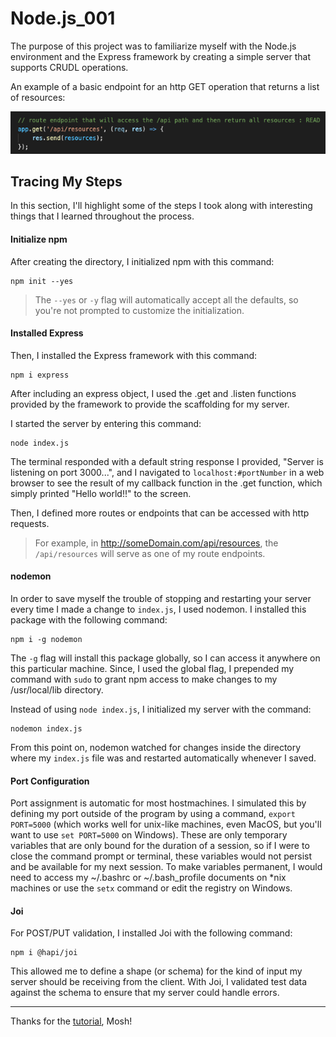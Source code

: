 # Node.js_001
The purpose of this project was to familiarize myself with the Node.js environment and the Express framework by creating a simple server that supports CRUDL operations.

An example of a basic endpoint for an http GET operation that returns a list of resources:

![Basic endpoint for an http GET operation that returns a list of resources](/images/RouteEndpointExample.png)

## Tracing My Steps
In this section, I'll highlight some of the steps I took along with interesting things that I learned throughout the process.

#### Initialize npm
After creating the directory, I initialized npm with this command:
```
npm init --yes
```
> The `--yes` or `-y` flag will automatically accept all the defaults, so you're not prompted to customize the initialization.

#### Installed Express
Then, I installed the Express framework with this command:
```
npm i express
```

After including an express object, I used the .get and .listen functions provided by the framework to provide the scaffolding for my server.

I started the server by entering this command:
```
node index.js
```

The terminal responded with a default string response I provided, "Server is listening on port 3000...", and I navigated to `localhost:#portNumber` in a web browser to see the result of my callback function in the .get function, which simply printed "Hello world!!" to the screen.

Then, I defined more routes or endpoints that can be accessed with http requests.

> For example, in http://someDomain.com/api/resources, the `/api/resources` will serve as one of my route endpoints.

#### nodemon
In order to save myself the trouble of stopping and restarting your server every time I made a change to `index.js`, I used nodemon. I installed this package with the following command:
```
npm i -g nodemon
```

The `-g` flag will install this package globally, so I can access it anywhere on this particular machine. Since, I used the global flag, I prepended my command with `sudo` to grant npm access to make changes to my /usr/local/lib directory.

Instead of using `node index.js`, I initialized my server with the command:
```
nodemon index.js
```

From this point on, nodemon watched for changes inside the directory where my `index.js` file was and restarted automatically whenever I saved.

#### Port Configuration
Port assignment is automatic for most hostmachines. I simulated this by defining my port outside of the program by using a command, `export PORT=5000` (which works well for unix-like machines, even MacOS, but you'll want to use `set PORT=5000` on Windows). These are only temporary variables that are only bound for the duration of a session, so if I were to close the command prompt or terminal, these variables would not persist and be available for my next session. To make variables permanent, I would need to access my ~/.bashrc or ~/.bash_profile documents on *nix machines or use the `setx` command or edit the registry on Windows.

#### Joi
For POST/PUT validation, I installed Joi with the following command:
```
npm i @hapi/joi
```

This allowed me to define a shape (or schema) for the kind of input my server should be receiving from the client. With Joi, I validated test data against the schema to ensure that my server could handle errors.

---------------------------------------
Thanks for the [tutorial](https://www.youtube.com/watch?v=pKd0Rpw7O48), Mosh!